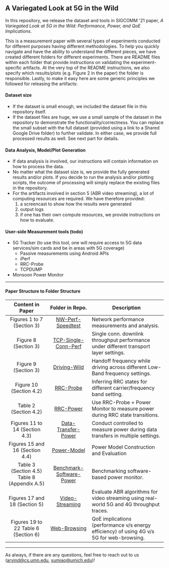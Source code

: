 ## A Variegated Look at 5G in the Wild

In this repository, we release the dataset and tools in SIGCOMM '21 paper, *A Variegated Look at 5G in the Wild: Performance, Power, and QoE Implications*. 

This is a measurement paper with several types of experiments conducted for different purposes having different methodologies. To help you quickly navigate and have the ability to understand the different pieces, we have created different folders for different experiments. There are README files within each folder that provide instructions on validating the experiment-specific artifacts. At the very top of the README instructions, we also specify which results/plots (e.g. Figure 2 in the paper) the folder is responsible. Lastly, to make it easy here are some generic principles we followed for releasing the artifacts:

#### Dataset size
- If the dataset is small enough, we included the dataset file in this repository itself. 
- If the dataset files are huge, we use a small sample of the dataset in the repository to demonstrate the functionality/correctness. You can replace the small subset with the full dataset (provided using a link to a Shared Google Drive folder) to further validate. In either case, we provide full processed results as well. See next part for details. 


#### Data Analysis, Model/Plot Generation

- If data analysis is involved, our instructions will contain information on how to process the data. 
- No matter what the dataset size is, we provide the fully generated results and/or plots. If you decide to run the analysis and/or plotting scripts, the outcome of processing will simply replace the existing files in the repository.
- For the artifacts involved in section 5 (ABR video streaming), a lot of computing resources are required. We have therefore provided:
    1. a screencast to show how the results were generated
    2. output logs
    3. if one has their own compute resources, we provide instructions on how to evaluate.

#### User-side Measurement tools (todo)

- 5G Tracker (to use this tool, one will require access to 5G data services/sim cards and be in areas with 5G coverage)
   - Passive measurements using Android APIs
   - iPerf
   - RRC-Probe 
   - TCPDUMP    
- Monsoon Power Monitor

---

#### Paper Structure to Folder Structure
 
  

|                Content in Paper               |      Folder in Repo.     | Description                                                                               |
|:---------------------------------------------:|:------------------------:|-------------------------------------------------------------------------------------------|
|          Figures 1 to 7  (Section 3)          |     [NW-Perf-Speedtest](NW-Perf-Speedtest)    | Network performance measurements and analysis.                                            |
|             Figure 8  (Section 3)             |   [TCP-Single-Conn-Perf](TCP-Single-Conn-Perf)   | Single conn. downlink throughput performance under different transport layer settings.    |
|             Figure 9  (Section 3)             |       [Driving-Wild](Driving-Wild)       | Handoff frequency while driving across different Low-Band frequency settings.             |
|            Figure 10  (Section 4.2)           |         [RRC-Probe](RRC-Probe)        | Inferring RRC states for different carrier/frequency band setting.                        |
|             Table 2 (Section 4.2)             |         [RRC-Power](RRC-Power)        | Use RRC-Probe + Power Monitor to measure power during RRC state transitions.              |
|         Figures 11 to 14 (Section 4.3)        |    [Data-Transfer-Power](Data-Transfer-Power)   | Conduct controlled to measure power during data transfers in multiple settings.           |
|        Figures 15 and 16 (Section 4.4)        |        [Power-Model](Power-Model)       | Power Model Construction and Evaluation                                                   |
| Table 3 (Section 4.5)  Table 8 (Appendix A.5) | [Benchmark-Software-Power](Benchmark-Software-Power) | Benchmarking software-based power monitor.                                                |
|         Figures 17 and 18 (Section 5)         |      [Video-Streaming](Video-Streaming)     | Evaluate ABR algorithms for video streaming using real-world 5G and 4G throughput traces. |
|      Figures 19 to 22 Table 6 (Section 6)     |       [Web-Browsing](Web-Browsing)       | QoE implications (performance v/s energy efficiency) of using 4G v/s 5G for web-browsing. |

---

As always, if there are any questions, feel free to reach out to us (<arvind@cs.umn.edu>, <xumiao@umich.edu>)! 

